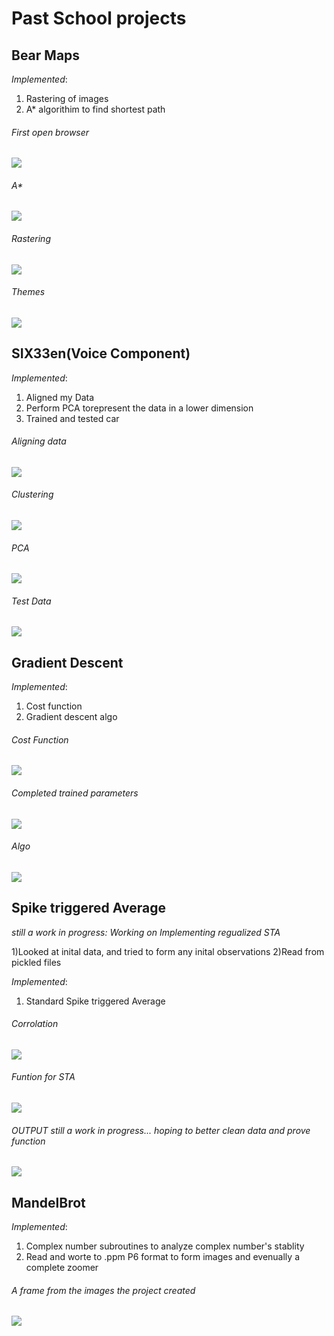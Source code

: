# Past School projects
## Bear Maps
*Implemented*:
1) Rastering of images
2) A* algorithim to find shortest path
###### First open browser
![](im/Inital.png)
###### A*
![](im/Astar.png)
###### Rastering
![](im/Raster.png)
###### Themes
![](im/theme.png)

## SIX33en(Voice Component)

*Implemented*:
1) Aligned my Data
2) Perform PCA torepresent the data in a lower dimension
3) Trained and tested car

###### Aligning data
![](im/Aligned.png)

###### Clustering
![](im/CLustering.png)

###### PCA
![](im/PCA.png) 

###### Test Data
![](im/Testing.png)

## Gradient Descent

*Implemented*:
1) Cost function
2) Gradient descent algo

###### Cost Function
![](im/Cost.png)
###### Completed trained parameters
![](im/FOUNDLOCALMIn.png)
###### Algo
![](im/Performdf.png)

## Spike triggered Average
*still a work in progress: Working on Implementing regualized STA*

1)Looked at inital data, and tried to form any inital observations
2)Read from pickled files

*Implemented*:
1) Standard Spike triggered Average 

###### Corrolation
![](im/COR.png)

###### Funtion for STA
![](im/COmputSTA.png)

###### OUTPUT *still a work in progress... hoping to better clean data and prove function*
![](im/STA.png)


## MandelBrot
*Implemented*:
1) Complex number subroutines to analyze complex number's stablity
2) Read and worte to .ppm P6 format to form images and evenually a complete zoomer 
###### A frame from the images the project created
![](im/Fractal.png)


